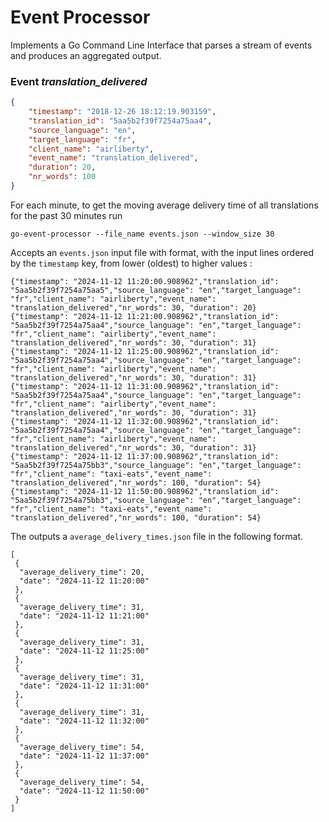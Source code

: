# Event Processor

Implements a Go Command Line Interface that parses a stream of events and produces an aggregated output.

### Event *translation_delivered*


```events.json
{
	"timestamp": "2018-12-26 18:12:19.903159",
	"translation_id": "5aa5b2f39f7254a75aa4",
	"source_language": "en",
	"target_language": "fr",
	"client_name": "airliberty",
	"event_name": "translation_delivered",
	"duration": 20,
	"nr_words": 100
}
```

For each minute, to get the moving average delivery time of all translations for the past 30 minutes run

`go-event-processor --file_name events.json --window_size 30`

Accepts an `events.json` input file with format, with the input lines ordered by the `timestamp` key, from lower (oldest) to higher values
:

```
{"timestamp": "2024-11-12 11:20:00.908962","translation_id": "5aa5b2f39f7254a75aa5","source_language": "en","target_language": "fr","client_name": "airliberty","event_name": "translation_delivered","nr_words": 30, "duration": 20}
{"timestamp": "2024-11-12 11:21:00.908962","translation_id": "5aa5b2f39f7254a75aa4","source_language": "en","target_language": "fr","client_name": "airliberty","event_name": "translation_delivered","nr_words": 30, "duration": 31}
{"timestamp": "2024-11-12 11:25:00.908962","translation_id": "5aa5b2f39f7254a75aa4","source_language": "en","target_language": "fr","client_name": "airliberty","event_name": "translation_delivered","nr_words": 30, "duration": 31}
{"timestamp": "2024-11-12 11:31:00.908962","translation_id": "5aa5b2f39f7254a75aa4","source_language": "en","target_language": "fr","client_name": "airliberty","event_name": "translation_delivered","nr_words": 30, "duration": 31}
{"timestamp": "2024-11-12 11:32:00.908962","translation_id": "5aa5b2f39f7254a75aa4","source_language": "en","target_language": "fr","client_name": "airliberty","event_name": "translation_delivered","nr_words": 30, "duration": 31}
{"timestamp": "2024-11-12 11:37:00.908962","translation_id": "5aa5b2f39f7254a75bb3","source_language": "en","target_language": "fr","client_name": "taxi-eats","event_name": "translation_delivered","nr_words": 100, "duration": 54}
{"timestamp": "2024-11-12 11:50:00.908962","translation_id": "5aa5b2f39f7254a75bb3","source_language": "en","target_language": "fr","client_name": "taxi-eats","event_name": "translation_delivered","nr_words": 100, "duration": 54}
```

The outputs a `average_delivery_times.json` file in the following format.

```
[
 {
  "average_delivery_time": 20,
  "date": "2024-11-12 11:20:00"
 },
 {
  "average_delivery_time": 31,
  "date": "2024-11-12 11:21:00"
 },
 {
  "average_delivery_time": 31,
  "date": "2024-11-12 11:25:00"
 },
 {
  "average_delivery_time": 31,
  "date": "2024-11-12 11:31:00"
 },
 {
  "average_delivery_time": 31,
  "date": "2024-11-12 11:32:00"
 },
 {
  "average_delivery_time": 54,
  "date": "2024-11-12 11:37:00"
 },
 {
  "average_delivery_time": 54,
  "date": "2024-11-12 11:50:00"
 }
]
```